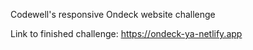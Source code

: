 Codewell's responsive Ondeck website challenge

Link to finished challenge: https://ondeck-ya-netlify.app 